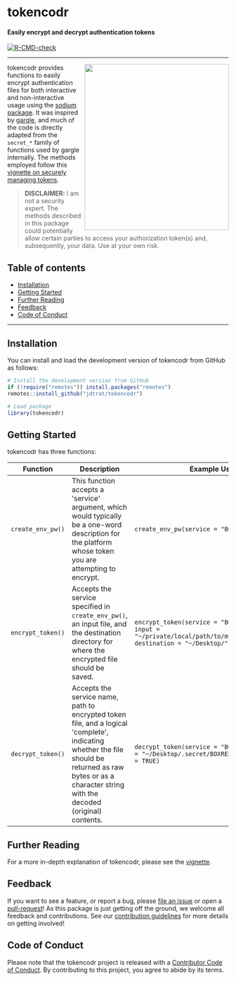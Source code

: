 # tokencodr

#### Easily encrypt and decrypt authentication tokens

<!-- badges: start -->

[![R-CMD-check](https://github.com/jdtrat/tokencodr/workflows/R-CMD-check/badge.svg)](https://github.com/jdtrat/tokencodr/actions)

<!-- badges: end -->

------------------------------------------------------------------------

<img src="https://jdtrat.com/project/tokencodr/featured-hex.png" width="328" height="378" align="right"/>

tokencodr provides functions to easily encrypt authentication files for both interactive and non-interactive usage using the [sodium package](https://github.com/jeroen/sodium).
It was inspired by [gargle](https://gargle.r-lib.org), and much of the code is directly adapted from the `secret_*` family of functions used by gargle internally. The methods employed follow this [vignette on securely managing tokens](https://gargle.r-lib.org/articles/articles/managing-tokens-securely.html).

> **DISCLAIMER:** I am not a security expert. The methods described in this package could potentially allow certain parties to access your authorization token(s) and, subsequently, your data. Use at your own risk.

## Table of contents

-   [Installation](#installation)
-   [Getting Started](#getting-started)
-   [Further Reading](#further-reading)
-   [Feedback](#feedback)
-   [Code of Conduct](#code-of-conduct)

------------------------------------------------------------------------

## Installation

You can install and load the development version of tokencodr from GitHub as follows:

```r
# Install the development version from GitHub
if (!require("remotes")) install.packages("remotes")
remotes::install_github("jdtrat/tokencodr")

# Load package
library(tokencodr)
```

## Getting Started

tokencodr has three functions:

| Function          | Description                                                                                                                                                                                                  | Example Use                              |
|-------------------|--------------------------------------------------------------------------------------------------------------------------------------------------------------------------------------------------------------|------------------------------------------|
| `create_env_pw()` | This function accepts a 'service' argument, which would typically be a one-word description for the platform whose token you are attempting to encrypt.                                                      | `create_env_pw(service = "BOXREXAMPLE")` |
| `encrypt_token()` | Accepts the service specified in `create_env_pw()`, an input file, and the destination directory for where the encrypted file should be saved.                                                               |  `encrypt_token(service = "BOXREXAMPLE", input = "~/private/local/path/to/my/jwt/file.json", destination = "~/Desktop/")`                                        |
| `decrypt_token()` | Accepts the service name, path to encrypted token file, and a logical 'complete', indicating whether the file should be returned as raw bytes or as a character string with the decoded (original) contents. |`decrypt_token(service = "BOXREXAMPLE", path = "~/Desktop/.secret/BOXREXAMPLE", complete = TRUE)`                                          |

## Further Reading

For a more in-depth explanation of tokencodr, please see the [vignette](https://tokencodr.jdtrat.com/articles/tokencodr.html).

## Feedback

If you want to see a feature, or report a bug, please [file an issue](https://github.com/jdtrat/tokencodr/issues) or open a [pull-request](https://github.com/jdtrat/tokencodr/pulls)! As this package is just getting off the ground, we welcome all feedback and contributions. See our [contribution guidelines](https://github.com/jdtrat/tokencodr/blob/main/.github/CONTRIBUTING.md) for more details on getting involved!

## Code of Conduct

Please note that the tokencodr project is released with a [Contributor Code of Conduct](https://contributor-covenant.org/version/2/0/CODE_OF_CONDUCT.html). By contributing to this project, you agree to abide by its terms.
